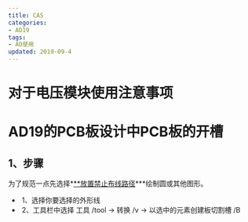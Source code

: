 ```yaml
---
title: CAS
categories: 
- AD19
tags:
- AD使用
updated: 2019-09-4	
---
```


# 对于电压模块使用注意事项

# 	AD19的PCB板设计中PCB板的开槽

## 1、步骤

​	为了规范一点先选择*<u>**放置禁止布线路径</u>***绘制圆或其他图形。

- ​	1、选择你要选择的外形线  
- ​	2、工具栏中选择   工具 /tool -> 转换 /v ->  以选中的元素创建板切割槽 /B 

